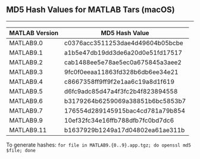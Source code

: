 ## MD5 Hash Values for MATLAB Tars (macOS)
---
|MATLAB Version |MD5 Hash Value                  |
|---------------|--------------------------------|
|MATLAB9.0      |c0376acc3511253dae4d49604b05bcbe|
|MATLAB9.1      |a1b5e47db19dd3de6a20d0e51fd17517|
|MATLAB9.2      |cab1488ee5e78ae5ec0a675845a3aee2|
|MATLAB9.3      |9fc0f0eeaa11863fd328b6db6ee34e21|
|MATLAB9.4      |c8667358ff9ff9f2e1aa6c19a8d1f619|
|MATLAB9.5      |d6fc9adc85d47a4f3fc2b4f823894558|
|MATLAB9.6      |b3179264b6259069a38851b6bc5853b7|
|MATLAB9.7      |176554d289145915bac4cd781a79b854|
|MATLAB9.9      |10ef32fc34e16ffb788dfb7fc0bd7dc6|
|MATLAB9.11     |b1637929b1249a17d04802ea61ae311b|

To generate hashes:
`for file in MATLAB9.{0..9}.app.tgz; do openssl md5 $file; done`

